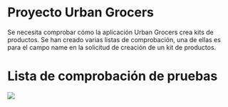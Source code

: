 # Proyecto Urban Grocers 

Se necesita comprobar cómo la aplicación Urban Grocers crea kits de productos. Se han creado varias listas de comprobación, una de ellas es para el campo name en la solicitud de creación de un kit de productos.

# Lista de comprobación de pruebas
![](https://i.ibb.co/60SVcw8s/lista-de-comprobacion.png)